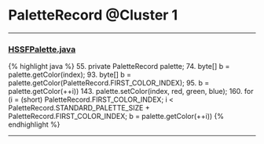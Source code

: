 # PaletteRecord @Cluster 1

***

### [HSSFPalette.java](https://searchcode.com/codesearch/view/15642312/)
{% highlight java %}
55. private PaletteRecord palette;
74.       byte[] b = palette.getColor(index);
93.     byte[] b = palette.getColor(PaletteRecord.FIRST_COLOR_INDEX);
95.         b = palette.getColor(++i))
143.     palette.setColor(index, red, green, blue);
160.     for (i = (short) PaletteRecord.FIRST_COLOR_INDEX; i < PaletteRecord.STANDARD_PALETTE_SIZE + PaletteRecord.FIRST_COLOR_INDEX; b = palette.getColor(++i))
{% endhighlight %}

***

